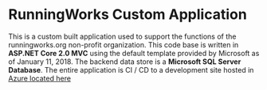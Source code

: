 # RunningWorks Custom Application
This is a custom built application used to support the functions of the runningworks.org non-profit organization. This code base is written in **ASP.NET Core 2.0 MVC** using the default template provided by Microsoft as of January 11, 2018.  The backend data store is a **Microsoft SQL Server Database**.  The entire application is CI / CD to a development site hosted in [Azure located here](https://runningworks.azurewebsites.net/) 


